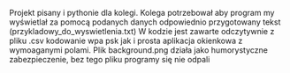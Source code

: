 Projekt pisany i pythonie dla kolegi. 
Kolega potrzebował aby program my wyświetlał za pomocą podanych danych odpowiednio przygotowany tekst (przykladowy_do_wyswietlenia.txt)
W kodzie jest zawarte odczytywnie z pliku .csv kodowanie wpa psk jak i prosta aplikacja okienkowa z wymoaganymi polami.
Plik background.png działa jako humorystyczne zabezpieczenie, bez tego pliku programy się nie odpali

